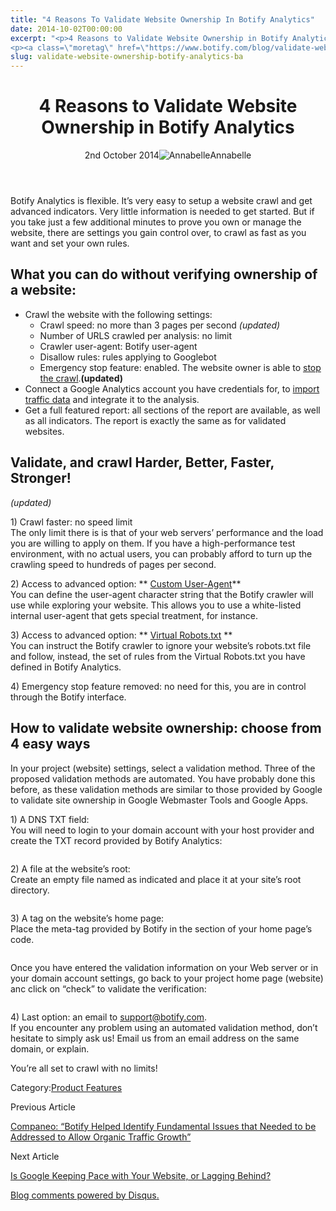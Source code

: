 ```yaml
---
title: "4 Reasons To Validate Website Ownership In Botify Analytics"
date: 2014-10-02T00:00:00
excerpt: "<p>4 Reasons to Validate Website Ownership in Botify Analytics 2nd October 2014Annabelle Botify Analytics is flexible. It&#8217;s very easy to setup a website crawl and get advanced indicators. Very little information is needed to get started. But if you take just a few additional minutes to prove you own or manage the website, there are&hellip; </p>
<p><a class=\"moretag\" href=\"https://www.botify.com/blog/validate-website-ownership-botify-analytics-ba\">Read the full article</a></p>"
slug: validate-website-ownership-botify-analytics-ba
---
```


<header class="text-center">
<h1 class="font-internacional font-regular normal text-header-one leading-header-one text-typography-accent-2">4 Reasons to Validate Website Ownership in Botify Analytics</h1>
<div class="flex items-center justify-center my-3"><span class="mr-1 font-internacional font-regular normal text-base leading-none text-typography-primary-lighter">2nd October 2014</span><img decoding="async" alt="Annabelle" class="rounded-full w-10 h-10" src="//images.ctfassets.net/tp56mevc46jo/2fCkDEsbiQSWGIkcWs40mG/e548033eda97a957ca690bdc814ed048/HS-PNG-100x100-Annabelle_Bouard.png"><span class="ml-1 font-internacional font-regular normal text-base leading-none text-typography-primary">Annabelle</span></div>
</header>
<p><span class="font-roboto font-regular normal text-base leading-none Markdown__Container"></span></p>
<p>Botify Analytics is flexible. It&#8217;s very easy to setup a website crawl and get advanced indicators. Very little information is needed to get started. But if you take just a few additional minutes to prove you own or manage the website, there are settings you gain control over, to crawl as fast as you want and set your own rules.</p>
<h2 id="what-you-can-do-without-verifying-ownership-of-a-website-">What you can do without verifying ownership of a website:</h2>
<ul>
<li> Crawl the website with the following settings:
<ul>
<li> Crawl speed: no more than 3 pages per second  <em>(updated)</em></li>
<li> Number of URLS crawled per analysis: no limit</li>
<li> Crawler user-agent: Botify user-agent</li>
<li> Disallow rules: rules applying to Googlebot</li>
<li> Emergency stop feature: enabled. The website owner is able to <a href="https://www.botify.com/support/site-validation/#can-the-website-owner-stop-my-crawl" target="_blank" rel="noopener noreferrer">stop the crawl</a>.<b>(updated)</b></li>
</ul>
</li>
<li> Connect a Google Analytics account you have credentials for, to <a href="https://www.botify.com/blog/mapping-GGA-visits-and-SEO-indicators" target="_blank" rel="noopener noreferrer">import traffic data</a> and integrate it to the analysis.</li>
<li> Get a full featured report: all sections of the report are available, as well as all indicators. The report is exactly the same as for validated websites.</li>
</ul>
<h2 id="validate-and-crawl-harder-better-faster-stronger-">Validate, and crawl Harder, Better, Faster, Stronger!</h2>
<p><em>(updated)</em></p>
<p>1) Crawl faster: no speed limit<br />
The only limit there is is that of your web servers&#8217; performance and the load you are willing to apply on them. If you have a high-performance test environment, with no actual users, you can probably afford to turn up the crawling speed to hundreds of pages per second.</p>
<p>2) Access to advanced option: ** <a href="https://www.botify.com/blog/crawler-custom-user-agent">Custom User-Agent</a>**<br />
You can define the user-agent character string that the Botify crawler will use while exploring your website. This allows you to use a white-listed internal user-agent that gets special treatment, for instance.</p>
<p>3) Access to advanced option: ** <a href="https://www.botify.com/blog/virtual-robots-txt">Virtual Robots.txt</a> **<br />
You can instruct the Botify crawler to ignore your website&#8217;s robots.txt file and follow, instead, the set of rules from the Virtual Robots.txt you have defined in Botify Analytics.</p>
<p>4) Emergency stop feature removed: no need for this, you are in control through the Botify interface.</p>
<h2 id="how-to-validate-website-ownership-choose-from-4-easy-ways">How to validate website ownership: choose from 4 easy ways</h2>
<p>In your project (website) settings, select a validation method. Three of the proposed validation methods are automated. You have probably done this before, as these validation methods are similar to those provided by Google to validate site ownership in Google Webmaster Tools and Google Apps.</p>
<p>1)  A DNS TXT field:<br />
You will need to login to your domain account with your host provider and create the TXT record  provided by Botify Analytics:</p>
<p><img decoding="async" alt="" src="https://gm01botify.wpengine.com/wp-content/uploads/2020/01/20141002_024455_howto-start_crawl-cap-DNSval.png"></p>
<p>2) A file at the website&#8217;s root:<br />
Create an empty file named as indicated and place it at your site&#8217;s root directory.</p>
<p><img decoding="async" alt="" src="https://gm01botify.wpengine.com/wp-content/uploads/2020/01/20141002_040240_howto-start_crawl-cap-RootFileVal.png"></p>
<p>3) A tag on the website&#8217;s home page:<br />
Place the meta-tag provided by Botify in the  section of your home page&#8217;s code.</p>
<p><img decoding="async" alt="" src="https://gm01botify.wpengine.com/wp-content/uploads/2020/01/20141002_024454_howto-start_crawl-cap-MetaTag-Val.png"></p>
<p>Once you have entered the validation information on your Web server or in your domain account settings, go back to your project home page (website) anc click on &#8220;check&#8221; to validate the verification:</p>
<p><img decoding="async" alt="" src="https://gm01botify.wpengine.com/wp-content/uploads/2020/01/20141002_050827_check-validation.png"></p>
<p>4) Last option: an email to <a href="mailto:support@botify.com">support@botify.com</a>.<br />
If you encounter any problem using an automated validation method, don&#8217;t hesitate to simply ask us! Email us from an email address on the same domain, or explain.</p>
<p>You&#8217;re all set to crawl with no limits!</p>
<div class="tags leading-big border-t border-b border-brand-quaternary-lighter mt-4"><span class="mr-1 font-roboto font-regular normal text-base leading-none">Category:</span><span><a class="uppercase text-typography-accent-1" href="/platform">Product Features</a></span></div>
<footer class="flex justify-center my-5 mx-5">
<div class="mr-1 w-1/2 text-right">
<p><span class="font-internacional font-regular normal text-base leading-none text-typography-primary">Previous Article</span></p>
<p><a class="inline-block mt-2" href="/blog/companeo-testimonial-botify-log-analyzer-BLA"><span class="font-roboto font-regular normal text-base leading-none text-typography-accent-4">Companeo: &#8220;Botify Helped Identify Fundamental Issues that Needed to be Addressed to Allow Organic Traffic Growth&#8221;</span></a></p>
</div>
<div class="ml-1 w-1/2">
<p><span class="font-internacional font-regular normal text-base leading-none text-typography-primary">Next Article</span></p>
<p><a class="inline-block mt-2" href="/blog/google-keeping-up-new-content-BLA"><span class="font-roboto font-regular normal text-base leading-none text-typography-accent-4">Is Google Keeping Pace with Your Website, or Lagging Behind? </span></a></p>
</div>
</footer>
<div shortname="botify" title="4 Reasons to Validate Website Ownership in Botify Analytics" url="https://www.botify.com/blog/validate-website-ownership-botify-analytics-BA">
<div id="disqus_thread_old"></div>
<p><a class="dsq-brlink" href="http://disqus.com">Blog comments powered by <span class="logo-disqus">Disqus</span>.</a></p>
</div>
